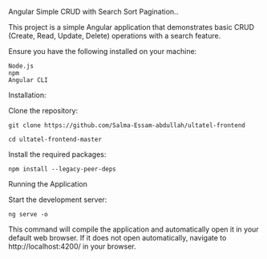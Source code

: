 Angular Simple CRUD with Search Sort Pagination..

This project is a simple Angular application that demonstrates basic CRUD (Create, Read, Update, Delete) operations with a search feature.

Ensure you have the following installed on your machine:

    Node.js 
    npm 
    Angular CLI 

Installation:

Clone the repository:

    git clone https://github.com/Salma-Essam-abdullah/ultatel-frontend

    cd ultatel-frontend-master

Install the required packages:

    npm install --legacy-peer-deps

Running the Application

Start the development server:

    ng serve -o

This command will compile the application and automatically open it in your default web browser. 
If it does not open automatically, navigate to http://localhost:4200/ in your browser.

